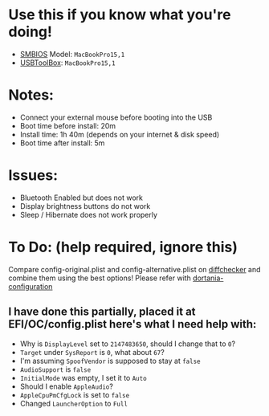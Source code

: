 # Use this if you know what you're doing!
- [SMBIOS](https://github.com/corpnewt/GenSMBIOS) Model: `MacBookPro15,1`
- [USBToolBox](https://github.com/USBToolBox/tool): `MacBookPro15,1`

# Notes:
- Connect your external mouse before booting into the USB
- Boot time before install: 20m
- Install time: 1h 40m (depends on your internet & disk speed)
- Boot time after install: 5m

# Issues:
- Bluetooth Enabled but does not work
- Display brightness buttons do not work
- Sleep / Hibernate does not work properly

# To Do: (help required, ignore this)

Compare config-original.plist and config-alternative.plist on [diffchecker](https://www.diffchecker.com/text-compare/) and combine them using the best options!
Please refer with [dortania-configuration](https://dortania.github.io/docs/latest/Configuration.html)

## I have done this partially, placed it at EFI/OC/config.plist here's what I need help with:
- Why is `DisplayLevel` set to `2147483650`, should I change that to `0`?
- `Target` under `SysReport` is `0`, what about `67`?
- I'm assuming `SpoofVendor` is supposed to stay at `false`
- `AudioSupport` is `false`
- `InitialMode` was empty, I set it to `Auto`
- Should I enable `AppleAudio`?
- `AppleCpuPmCfgLock` is set to `false`
- Changed `LauncherOption` to `Full`